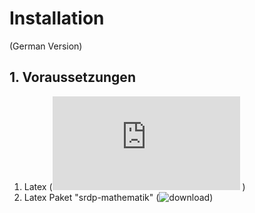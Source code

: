 # Installation
(German Version)
## 1. Voraussetzungen
1. Latex (![howto](http://www.dante.de/tex/tl-install-windows.html) )
2. Latex Paket "srdp-mathematik" (![download](https://ctan.org/pkg/srdp-mathematik))


